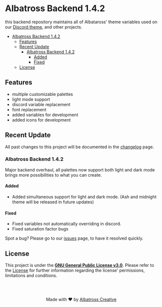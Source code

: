 # Albatross Backend 1.4.2

this backend repository maintains all of Albataross' theme variables used on our [Discord theme](https://github.com/albatrosscreative/albatross-discord), and other projects.

- [Albatross Backend 1.4.2](#albatross-backend-142)
  - [Features](#features)
  - [Recent Update](#recent-update)
    - [Albatross Backend 1.4.2](#albatross-backend-142-1)
      - [Added](#added)
      - [Fixed](#fixed)
  - [License](#license)



## Features
- multiple customizable palettes
- light mode support
- discord variable replacement
- font replacement
- added variables for development
- added icons for development

## Recent Update
All past changes to this project will be documented in the [changelog](/changelog.md) page.

### Albatross Backend 1.4.2 
Major backend overhaul, all palettes now support both light and dark mode brings more possibilities to what you can create.

#### Added
- Added simultaneous support for light and dark mode. (Ash and midnight theme will be released in future updates)

#### Fixed
- Fixed variables not automatically overriding in discord.
- Fixed saturation factor bugs

Spot a bug? Please go to our [issues](/issues) page, to have it resolved quickly.



## License

This project is under the **[GNU General Public License v3.0](https://spdx.org/licenses/GPL-3.0-or-later.html)**. Please refer to the [License](license) for further information regarding the license' permissions, limitations and conditions.


<br>
<br>
<div align="center">

Made with ♥️ by [Albatross Creative](https://github.com/albatrosscreative)

</div>
